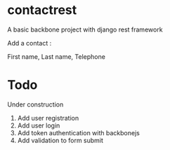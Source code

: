 # contactrest

A basic backbone project with django rest framework

Add a contact :

First name, Last name, Telephone


# Todo

Under construction

1. Add user registration
2. Add user login
3. Add token authentication with backbonejs
4. Add validation to form submit
